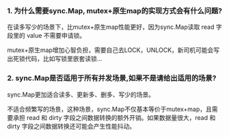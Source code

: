 ### 1. 为什么需要sync.Map, mutex+原生map的实现方式会有什么问题?

在读多写少的场景下，比mutex+原生map性能更好，因为sync.Map读取 read 字段里的 value 不需要申请锁。

mutex+原生map增加心智负担，需要自己去LOCK，UNLOCK，新司机可能会写出死锁代码，比如写锁里嵌套读锁...

### 2. sync.Map是否适用于所有并发场景,如果不是请给出适用的场景?

sync.Map更加适合读多、更新多、删多、写少的场景。

不适合频繁写的场景，这种场景，sync.Map不仅基本等价于mutex+map，且需要承担 read 和 dirty 字段之间数据转换的额外开销。如果数据量很大，read
和 dirty 字段之间数据转换还可能会产生性能抖动。

